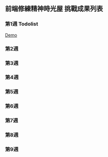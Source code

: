 ## 前端修練精神時光屋 挑戰成果列表

### 第1週 Todolist
[Demo](https://shinelu2013.github.io/F2E/todolist/index.html)

### 第2週

### 第3週 

### 第4週  

### 第5週 

### 第6週 

### 第7週 

### 第8週

### 第9週
